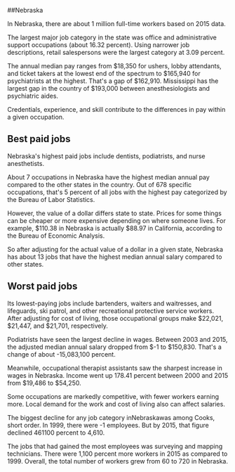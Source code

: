 

##Nebraska

In Nebraska, there are about 1 million full-time workers based on 2015 data.

The largest major job category in the state was office and administrative support occupations (about 16.32 percent). Using narrower job descriptions, retail salespersons were the largest category at 3.09 percent.
               
The annual median pay ranges from $18,350 for ushers, lobby attendants, and ticket takers at the lowest end of the spectrum to  $165,940 for psychiatrists at the highest. That's a gap of $162,910. Mississippi has the largest gap in the country of $193,000 between anesthesiologists and psychiatric aides.
          
Credentials, experience, and skill contribute to the differences in pay within a given occupation.

## Best paid jobs
Nebraska's highest paid jobs include <span class='occ_title_em'>dentists, podiatrists</span>, and <span class='occ_title_em'>nurse anesthetists</span>.
               
About 7 occupations in Nebraska have the highest median annual pay compared to the other states in the country. Out of 678 specific occupations, that's 5 percent of all jobs with the highest pay categorized by the Bureau of Labor Statistics.
               
However, the value of a dollar differs state to state. Prices for some things can be cheaper or more expensive depending on where someone lives. For example, $110.38 in Nebraska is actually $88.97 in California, according to the Bureau of Economic Analysis.
               
So after adjusting for the actual value of a dollar in a given state, Nebraska has about 13 jobs that have the highest median annual salary compared to other states.
               
## Worst paid jobs

Its lowest-paying jobs include <span class='occ_title_em'>bartenders</span>, <span class='occ_title_em'>waiters and waitresses</span>, and <span class='occ_title_em'>lifeguards, ski patrol, and other recreational protective service workers</span>. After adjusting for cost of living, those occupational groups make $22,021,  $21,447, and  $21,701, respectively.
               
<span class='occ_title_em'>Podiatrists</span> have seen the largest decline in wages. Between 2003 and 2015, the adjusted median annual salary dropped from $-1 to $150,830. That's a change of about -15,083,100 percent.
               
Meanwhile, <span class='occ_title_em'>occupational therapist assistants</span> saw the sharpest increase in wages in Nebraska. Income went up 178.41 percent between 2000 and 2015 from $19,486 to $54,250.

Some occupations are markedly competitive, with fewer workers earning more. Local demand for the work and cost of living also can affect salaries.

            
The biggest decline for any job category inNebraskawas among <span class='occ_title_em'>Cooks, short order</span>. In 1999, there were -1 employees. But by 2015, that figure declined 461100 percent to 4,610. 
               
The jobs that had gained the most employees was surveying and mapping technicians. There were 1,100 percent more workers in 2015 as compared to 1999. Overall, the total number of workers grew from 60 to 720 in Nebraska.
